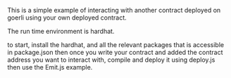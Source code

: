 This is a simple example of interacting with another contract deployed on goerli using your own deployed contract.

The run time environment is hardhat.

to start, install the hardhat, and all the relevant packages that is accessible in package.json
then once you write your contract and added the contract address you want to interact with, compile and deploy it using deploy.js
then use the Emit.js example.
